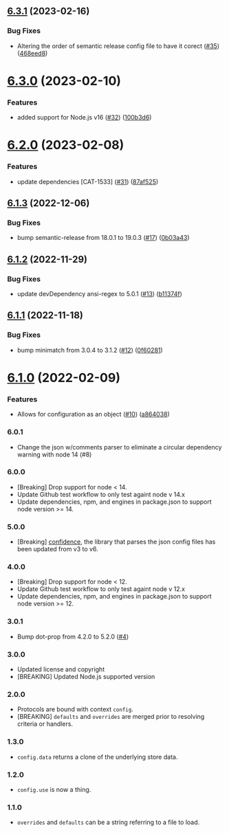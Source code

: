 ## [6.3.1](https://github.com/ExpediaGroup/determination/compare/v6.3.0...v6.3.1) (2023-02-16)


### Bug Fixes

* Altering the order of semantic release config file to have it corect ([#35](https://github.com/ExpediaGroup/determination/issues/35)) ([468eed8](https://github.com/ExpediaGroup/determination/commit/468eed87e5d0d5a99a9dd3f02c1701ecf09c8f87))

# [6.3.0](https://github.com/ExpediaGroup/determination/compare/v6.2.0...v6.3.0) (2023-02-10)


### Features

* added support for Node.js v16 ([#32](https://github.com/ExpediaGroup/determination/issues/32)) ([100b3d6](https://github.com/ExpediaGroup/determination/commit/100b3d64fb9fe4fbc8e9b22ebbaff5cf969c8ce0))

# [6.2.0](https://github.com/ExpediaGroup/determination/compare/v6.1.3...v6.2.0) (2023-02-08)


### Features

* update dependencies [CAT-1533] ([#31](https://github.com/ExpediaGroup/determination/issues/31)) ([87af525](https://github.com/ExpediaGroup/determination/commit/87af525428f7d56de2120a72a8675e0265dee03a))

## [6.1.3](https://github.com/expediagroup/determination/compare/v6.1.2...v6.1.3) (2022-12-06)


### Bug Fixes

* bump semantic-release from 18.0.1 to 19.0.3 ([#17](https://github.com/expediagroup/determination/issues/17)) ([0b03a43](https://github.com/expediagroup/determination/commit/0b03a4304fdca4275d88aee9a20a5611a8482a20))

## [6.1.2](https://github.com/expediagroup/determination/compare/v6.1.1...v6.1.2) (2022-11-29)


### Bug Fixes

* update devDependency ansi-regex to 5.0.1 ([#13](https://github.com/expediagroup/determination/issues/13)) ([b11374f](https://github.com/expediagroup/determination/commit/b11374f026eb31b9d25b7e756d421aa78919b446))

## [6.1.1](https://github.com/expediagroup/determination/compare/v6.1.0...v6.1.1) (2022-11-18)


### Bug Fixes

* bump minimatch from 3.0.4 to 3.1.2 ([#12](https://github.com/expediagroup/determination/issues/12)) ([0f60281](https://github.com/expediagroup/determination/commit/0f6028145a5ac14fa643b16788c7b4eb7e551d62))

# [6.1.0](https://github.com/expediagroup/determination/compare/v6.0.1...v6.1.0) (2022-02-09)


### Features

* Allows for configuration as an object ([#10](https://github.com/expediagroup/determination/issues/10)) ([a864038](https://github.com/expediagroup/determination/commit/a864038ab44063a7b0d6b38e43147b1d26f53b71))

### 6.0.1

- Change the json w/comments parser to eliminate a circular dependency warning with node 14 (#8)

### 6.0.0

- [Breaking] Drop support for node < 14.
- Update Github test workflow to only test againt node v 14.x
- Update dependencies, npm, and engines in package.json to support node version >= 14.

### 5.0.0

- [Breaking] [confidence](https://github.com/hapipal/confidence), the library that parses the json config files has been updated from v3 to v6.


### 4.0.0

- [Breaking] Drop support for node < 12.
- Update Github test workflow to only test againt node v 12.x
- Update dependencies, npm, and engines in package.json to support node version >= 12.

### 3.0.1

- Bump dot-prop from 4.2.0 to 5.2.0 ([#4](https://github.com/ExpediaGroup/determination/pull/4))

### 3.0.0

- Updated license and copyright
- [BREAKING] Updated Node.js supported version

### 2.0.0

- Protocols are bound with context `config`.
- [BREAKING] `defaults` and `overrides` are merged prior to resolving criteria or handlers.

### 1.3.0

- `config.data` returns a clone of the underlying store data.

### 1.2.0

- `config.use` is now a thing.

### 1.1.0

- `overrides` and `defaults` can be a string referring to a file to load.
